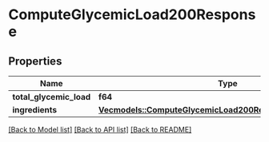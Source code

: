 # ComputeGlycemicLoad200Response

## Properties

Name | Type | Description | Notes
------------ | ------------- | ------------- | -------------
**total_glycemic_load** | **f64** |  | 
**ingredients** | [**Vec<models::ComputeGlycemicLoad200ResponseIngredientsInner>**](computeGlycemicLoad_200_response_ingredients_inner.md) |  | 

[[Back to Model list]](../README.md#documentation-for-models) [[Back to API list]](../README.md#documentation-for-api-endpoints) [[Back to README]](../README.md)


